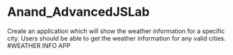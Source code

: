 # Anand_AdvancedJSLab
Create an application which will show the weather information for a specific city. Users should be able to get the weather information for any valid cities.
#WEATHER INFO APP
